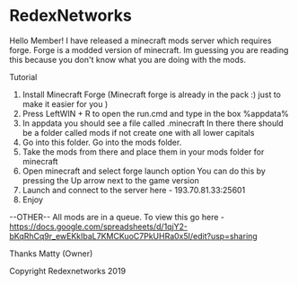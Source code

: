 # RedexNetworks
Hello Member!
I have released a minecraft mods server which requires forge. Forge is a modded version of minecraft. Im guessing you are reading this because you don't know what you are doing with the mods.

Tutorial
1) Install Minecraft Forge
	(Minecraft forge is already in the pack :) just to make it easier for you )
2) Press LeftWIN + R to open the run.cmd and type in the box %appdata%
3) In appdata you should see a file called .minecraft In there there should be a folder called mods if not create one with all lower capitals
4) Go into this folder. Go into the mods folder.
5) Take the mods from there and place them in your mods folder for minecraft
6) Open minecraft and select forge launch option
	You can do this by pressing the Up arrow next to the game version
7) Launch and connect to the server here - 	193.70.81.33:25601
8) Enjoy

--OTHER--
All mods are in a queue. To view this go here - https://docs.google.com/spreadsheets/d/1qjY2-bKqRhCq9r_ewEKkIbaL7KMCKuoC7PkUHRa0x5I/edit?usp=sharing

Thanks
Matty (Owner)

Copyright Redexnetworks 2019
